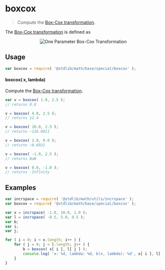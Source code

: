 <!--

@license Apache-2.0

Copyright (c) 2018 The Stdlib Authors.

Licensed under the Apache License, Version 2.0 (the "License");
you may not use this file except in compliance with the License.
You may obtain a copy of the License at

   http://www.apache.org/licenses/LICENSE-2.0

Unless required by applicable law or agreed to in writing, software
distributed under the License is distributed on an "AS IS" BASIS,
WITHOUT WARRANTIES OR CONDITIONS OF ANY KIND, either express or implied.
See the License for the specific language governing permissions and
limitations under the License.

-->

# boxcox

> Compute the [Box-Cox transformation][box-cox-transformation].

<!-- Section to include introductory text. Make sure to keep an empty line after the intro `section` element and another before the `/section` close. -->

<section class="intro">

The [Box-Cox transformation][box-cox-transformation] is defined as 

<!-- <equation class="equation" label="eq:boxcox_transformation_one_parameter" align="center" raw="y_{i}^{\lambda } = \left\{\begin{matrix}\frac{y_{i}^{\lambda} - 1}{\lambda} & if \lambda \neq 0,\\ln(y) & if \lambda = 0,\end{matrix}\right." alt="One Parameter Box-Cox Transformation"> -->

<div class="equation" align="center" data-raw-text="y_{i}^{\lambda } = \left\{\begin{matrix\frac{y_{i}^{\lambda} - 1}{\lambda} & if \lambda \neq 0,\\ln(y) & if \lambda = 0, 
\end{matrix}\right." data-equation="eq:boxcox_transformation_one_parameter">
    <img src="" alt="One Parameter Box-Cox Transformation" />
    <br>
</div>

<!-- </equation> -->

</section>

<!-- /.intro -->

<!-- Package usage documentation. -->

<section class="usage">

## Usage

```javascript
var boxcox = require( '@stdlib/math/base/special/boxcox' );
```

#### boxcox( x, lambda)

Compute the [Box-Cox transformation][box-cox-transformation].

```javascript
var v = boxcox( 1.0, 2.5 );
// returns 0.0

v = boxcox( 4.0, 2.5 );
// returns 12.4

v = boxcox( 10.0, 2.5 );
// returns ~126.0911

v = boxcox( 2.0, 0.0 );
// returns ~0.6931

v = boxcox( -1.0, 2.5 );
// returns NaN

v = boxcox( 0.0, -1.0 );
// returns -Infinity
```

</section>

<!-- /.usage -->

<!-- Package usage examples. -->

<section class="examples">

## Examples

<!-- eslint no-undef: "error" -->

```javascript
var incrspace = require( '@stdlib/math/utils/incrspace' );
var boxcox = require( '@stdlib/math/base/special/boxcox' );

var x = incrspace( -1.0, 10.0, 1.0 );
var l = incrspace( -0.5, 5.0, 0.5 );
var b;
var i;
var j;

for ( i = 0; i < x.length; i++ ) {
    for ( j = 0; j < l.length; j++ ) {
        b = boxcox( x[ i ], l[ j ] );
        console.log( 'x: %d, lambda: %d, b(x, lambda): %d', x[ i ], l[ j ], b );
    }
}

```

</section>

<!-- /.examples -->

<!-- Section to include cited references. If references are included, add a horizontal rule *before* the section. Make sure to keep an empty line after the `section` element and another before the `/section` close. -->

<section class="references">

</section>

<!-- /.references -->

<!-- Section for all links. Make sure to keep an empty line after the `section` element and another before the `/section` close. -->

<section class="links">

[box-cox-transformation]: https://en.wikipedia.org/wiki/Power_transform#Box-Cox_transformation

</section>

<!-- /.links -->
